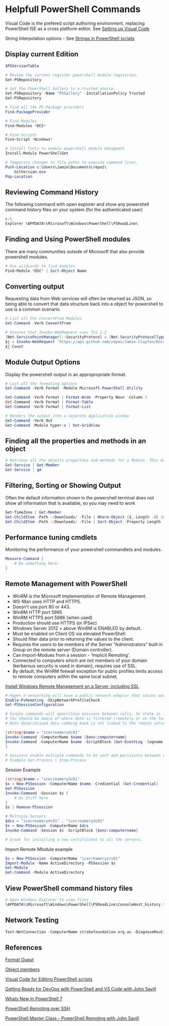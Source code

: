 # Helpfull PowerShell Commands

Visual Code is the prefered script authoring environment, replacing PowerShell ISE as a cross platform editor. See [Setting up Visual Code](https://code.visualstudio.com/docs/languages/powershell)

String Interpolation options - See [Strings in PowerShell scripts](https://devblogs.microsoft.com/powershell/variable-expansion-in-strings-and-here-strings/)

## Display current Edition

```PowerShell
$PSVersionTable

# Review the current register powershell module registries.
Get-PSRepository

# Set the PowerShell Gallery to a trusted source.
Set-PSRepository -Name "PSGallery" -InstallationPolicy Trusted
Get-PSRepository

# Find all the PS Package providers
Find-PackageProvider

# Find Modules
Find-Modules *DCS*

# Find Scripts
Find-Script *Windows*

# Install Tools to enable powershell module managment
Install-Module PowerShellGet

# Temporary changes to file paths to execute command lines.
Push-Location c:\Users\Jamie\Documents\repo1\
    GitVersion.exe
Pop-Location

```

## Reviewing Command History

The following command with open explorer and show any powershell command history files on your system (for the authenticated user)

```PowerShell
c:\
Explorer %APPDATA%\Microsoft\Windows\PowerShell\PSReadLine\
```

## Finding and Using PowerShell modules

There are many communities outside of Microsoft that also provide powershell modules.

```PowerShell
# Use wildcards to find modules
Find-Module *DSC* | Sort-Object Name  
```

## Converting output

Requesting data from Web services will often be returned as JSON, so being able to convert that data structure back into a object for powershell to use is a common scenario.

```PowerShell
# List all the ConvertFrom Modules
Get-Command -Verb ConvertFrom

# Ensures that Invoke-WebRequest uses TLS 1.2
[Net.ServicePointManager]::SecurityProtocol = [Net.SecurityProtocolType]::Tls12
$j = Invoke-WebRequest 'https://api.github.com/repos/Jamie-Clayton/Docs/issues' | ConvertFrom-Json
$j.Count
```

## Module Output Options

Display the powershell output in an appropropriate format.

```PowerShell
# List all the formating options
Get-Command -Verb Format -Module Microsoft.PowerShell.Utility

Get-Command -Verb Format | Format-Wide -Property Noun -Column 3
Get-Command -Verb Format | Format-Table
Get-Command -Verb Format | Format-List

# Renders the output into a separate Application window
Get-Command -Verb Out
Get-Command -Module hyper-v | Out-GridView
```

## Finding all the properties and methods in an object

```PowerShell
# Retrieve all the objects properties and methods for a Module. This enables you to use filtering of values.
Get-Service | Get-Member
Get-Service | gm
```

## Filtering, Sorting or Showing Output

Often the default information shown in the powershell terminal does not show all information that is available, so you may need to work

```PowerShell
Get-TimeZone | Get-Member
Get-ChildItem -Path ~/Downloads/ -File | Where-Object {$_.Length -GE 1000000} | Sort-Object -Property Length -Desc
Get-ChildItem -Path ~/Downloads/ -File | Sort-Object -Property Length
```

## Performance tuning cmdlets

Monitoring the performance of your powershell commandlets and modules.

```PowerShell
Measure-Command {
    # Do something here.
}
```

## Remote Management with PowerShell

* WinRM is the Microsoft Implementation of Remote Management.
* WS-Man uses HTTP and HTTPS.
* Doesn't use port 80 or 443.
* WinRM HTTP port 5985
* WinRM HTTPS port 5986 (when used)
* Production should use HTTPS (or IPSec)
* Windows Server 2012 + above WinRM is ENABLED by default.
* Must be enabled on Client OS via elevated PowerShell
* Should filter data prior to returning the values to the client.
* Requires the users to be members of the Server "Administrators" built in Group on the remote server (Domain controller).
* Can Import-Modues from a session - 'Implicit Remoting'.
* Connected to computers which are not members of your domain (kerberous security is used in domain), requires use of SSL.
* By default, the WinRM firewall exception for public profiles limits access to remote computers within the same local subnet.

[Install Windows Remote Management on a Server, including SSL](PowerShell/Install-Server-1-WinRm.ps1)

```PowerShell
# Hyper V networking will have a public network adaptor that causes warnings with PS Remoting
Enable-PsRemoting -SkipNetworkProfileCheck
Get-PSSessionConfiguration

# Single commands will open/close sessions between calls. So state is lost between calls (think variable setting)
# You should be aware of where data is filtered (remotely or on the local session and impacts performance of you scripts.
# Note deserialized data comming back is not linked to the remote server objects.

[string]$name = "icecreamerydc01"
Invoke-Command -ComputerName $name {$env:computername}
Invoke-Command -ComputerName $name -ScriptBlock {Get-EventLog -logname security -newest 10}
}

# Sessions enable multiple commands to be sent and persisence between calls
# Example Get-Process | Stop-Process
```

Session Example

```PowerShell
[string]$name = "icecreamerydc01"
$s = New-PSSession -ComputerName $name -Crediential (Get-Credential)
Get-PSSession
Invoke-Command -Session $s {
    # Do Stuff here
}
$s | Remove-PSsession

# Multiple Servers
$dcs = "icecreamerydc01" , "icecreamerydc02"
$s = New-PSSession -ComputerName $dcs
Invoke-Command -Session $s -ScriptBlock {$env:computername}

# Great for installing a new certificates to all the servers.
```

Import Remote MIodule example

```PowerShell
$s = New-PSSession -ComputerName "icecreamerysrv01"
Import-Module -Name ActiveDirectory -PSSession $s
Get-Module
Get-Command -Module ActiveDirectory
```

## View PowerShell command history files

```PowerShell
# Open Windows Explorer to view files
%APPDATA%\Microsoft\Windows\PowerShell\PSReadLine\ConsoleHost_history.txt
```

## Network Testing

```PowerShell
Test-NetConnection -ComputerName strokefoundation.org.au -DiagnoseRouting -InformationLevel Detailed
```

## References

[Format Ouput](https://docs.microsoft.com/en-us/powershell/scripting/samples/using-format-commands-to-change-output-view?view=powershell-7)

[Object members](https://docs.microsoft.com/en-us/powershell/module/microsoft.powershell.utility/get-member?view=powershell-7)

[Visual Code for Editing PowerShell scripts](https://code.visualstudio.com/docs/languages/powershell)

[Getting Ready for DevOps with PowerShell and VS Code with John Savill](https://youtu.be/yavDKHV-OOI)

[Whats New In PowerShell 7](https://docs.microsoft.com/en-us/powershell/scripting/whats-new/what-s-new-in-powershell-70?view=powershell-6#running-powershell-7)

[PowerShell Remoting over SSH](https://docs.microsoft.com/en-us/powershell/scripting/learn/remoting/ssh-remoting-in-powershell-core?view=powershell-7)

[PowerShell Master Class - PowerShell Remoting with John Savill](https://youtu.be/PMRkM9jlMMw)